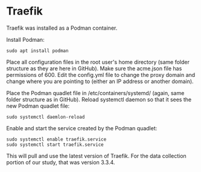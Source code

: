 # Traefik

Traefik was installed as a Podman container. 

Install Podman:
```
sudo apt install podman
```

Place all configuration files in the root user's home directory (same folder structure as they are here in GitHub). Make sure the acme.json file has permissions of 600. Edit the config.yml file to change the proxy domain and change where you are pointing to (either an IP address or another domain).

Place the Podman quadlet file in /etc/containers/systemd/ (again, same folder structure as in GitHub). Reload systemctl daemon so that it sees the new Podman quadlet file:
```
sudo systemctl daemlon-reload
```

Enable and start the service created by the Podman quadlet:
```
sudo systemctl enable traefik.service
sudo systemctl start traefik.service
```

This will pull and use the latest version of Traefik. For the data collection portion of our study, that was version 3.3.4.
